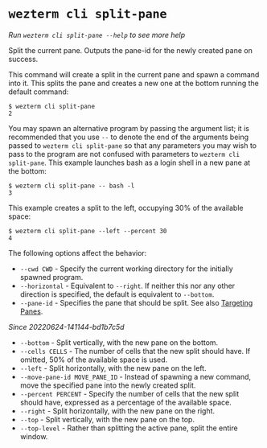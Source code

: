 # `wezterm cli split-pane`

*Run `wezterm cli split-pane --help` to see more help*

Split the current pane.
Outputs the pane-id for the newly created pane on success.

This command will create a split in the current pane and spawn a command into it.  This splits the pane and creates a new one at the bottom running the default command:

```
$ wezterm cli split-pane
2
```

You may spawn an alternative program by passing the argument list; it is
recommended that you use `--` to denote the end of the arguments being passed
to `wezterm cli split-pane` so that any parameters you may wish to pass to the
program are not confused with parameters to `wezterm cli split-pane`.  This example
launches bash as a login shell in a new pane at the bottom:

```
$ wezterm cli split-pane -- bash -l
3
```

This example creates a split to the left, occupying 30% of the available space:

```
$ wezterm cli split-pane --left --percent 30
4
```

The following options affect the behavior:

* `--cwd CWD` - Specify the current working directory for the initially spawned program.
* `--horizontal` - Equivalent to `--right`. If neither this nor any other direction is specified, the default is equivalent to `--bottom`.
* `--pane-id` - Specifies the pane that should be split. See also [Targeting Panes](index.md#targeting-panes).


*Since 20220624-141144-bd1b7c5d*

* `--bottom` - Split vertically, with the new pane on the bottom.
* `--cells CELLS` - The number of cells that the new split should have. If omitted, 50% of the available space is used.
* `--left` - Split horizontally, with the new pane on the left.
* `--move-pane-id MOVE_PANE_ID` - Instead of spawning a new command, move the specified pane into the newly created split.
* `--percent PERCENT` - Specify the number of cells that the new split should have, expressed as a percentage of the available space.
* `--right` - Split horizontally, with the new pane on the right.
* `--top` - Split vertically, with the new pane on the top.
* `--top-level` - Rather than splitting the active pane, split the entire window.

